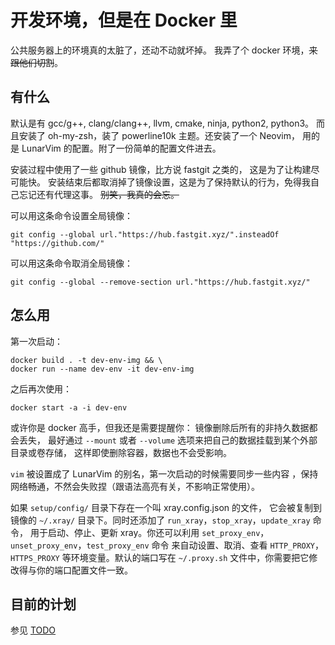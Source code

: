 # 开发环境，但是在 Docker 里

公共服务器上的环境真的太脏了，还动不动就坏掉。
我弄了个 docker 环境，~~来跟他们切割~~。

## 有什么

默认是有 gcc/g++, clang/clang++, llvm, cmake, ninja, python2, python3。
而且安装了 oh-my-zsh，装了 powerline10k 主题。还安装了一个 Neovim，
用的是 LunarVim 的配置。附了一份简单的配置文件进去。

安装过程中使用了一些 github 镜像，比方说 fastgit 之类的，
这是为了让构建尽可能快。
安装结束后都取消掉了镜像设置，这是为了保持默认的行为，免得我自己忘记还有代理这事。
~~别笑，我真的会忘。~~

可以用这条命令设置全局镜像：

```
git config --global url."https://hub.fastgit.xyz/".insteadOf "https://github.com/"
```

可以用这条命令取消全局镜像：

```
git config --global --remove-section url."https://hub.fastgit.xyz/"
```

## 怎么用

第一次启动：

```
docker build . -t dev-env-img && \
docker run --name dev-env -it dev-env-img
```

之后再次使用：

```
docker start -a -i dev-env
```

或许你是 docker 高手，但我还是需要提醒你：
镜像删除后所有的非持久数据都会丢失，
最好通过 `--mount` 或者 `--volume` 选项来把自己的数据挂载到某个外部目录或卷存储，
这样即使删除容器，数据也不会受影响。

`vim` 被设置成了 LunarVim 的别名，第一次启动的时候需要同步一些内容
，保持网络畅通，不然会失败捏（跟语法高亮有关，不影响正常使用）。

如果 `setup/config/` 目录下存在一个叫 xray.config.json 的文件，
它会被复制到镜像的 `~/.xray/` 目录下。同时还添加了 `run_xray`，`stop_xray`，`update_xray` 命令，
用于启动、停止、更新 xray。你还可以利用 `set_proxy_env`，`unset_proxy_env`，`test_proxy_env` 命令
来自动设置、取消、查看 `HTTP_PROXY`，`HTTPS_PROXY` 等环境变量。默认的端口写在
`~/.proxy.sh` 文件中，你需要把它修改得与你的端口配置文件一致。

## 目前的计划

参见 [TODO](./TODO.md)

